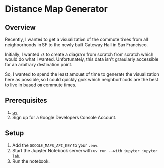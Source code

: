 # Distance Map Generator

## Overview

Recently, I wanted to get a visualization of the commute times from all neighborhoods in SF to the newly built Gateway Hall in San Francisco.

Initially, I wanted `o3` to create a diagram from scratch from scratch which would do what I wanted. Unfortunately, this data isn't granularly accessible for an arbitrary destination point.

So, I wanted to spend the least amount of time to generate the visualization here as possible, so I could quickly grok which neighborhoods are the best to live in based on commute times.

## Prerequisites

1. [uv](https://docs.astral.sh/uv/)
2. Sign up for a Google Developers Console Account.

## Setup

1. Add the `GOOGLE_MAPS_API_KEY` to your `.env`.
2. Start the Jupyter Notebook server with `uv run --with jupyter jupyter lab`.
3. Run the notebook.